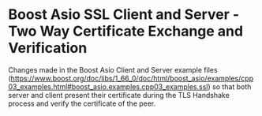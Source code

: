 # Boost Asio SSL Client and Server - Two Way Certificate Exchange and Verification

Changes made in the Boost Asio Client and Server example files (https://www.boost.org/doc/libs/1_66_0/doc/html/boost_asio/examples/cpp03_examples.html#boost_asio.examples.cpp03_examples.ssl) so that both server and client present their certificate during the TLS Handshake process and verify the certificate of the peer.
